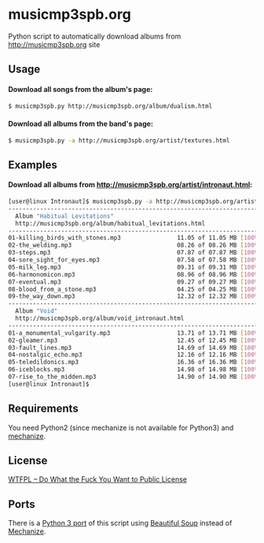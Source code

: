 # musicmp3spb.org

Python script to automatically download albums from http://musicmp3spb.org site

## Usage

#### Download all songs from the album's page:

```sh
$ musicmp3spb.py http://musicmp3spb.org/album/dualism.html
```

#### Download all albums from the band's page:

```sh
$ musicmp3spb.py -a http://musicmp3spb.org/artist/textures.html

```

## Examples

#### Download all albums from http://musicmp3spb.org/artist/intronaut.html:

```sh
[user@linux Intronaut]$ musicmp3spb.py -a http://musicmp3spb.org/artist/intronaut.html
-------------------------------------------------------------------------------
  Album "Habitual Levitations"
  http://musicmp3spb.org/album/habitual_levitations.html
-------------------------------------------------------------------------------
01-killing_birds_with_stones.mp3                11.05 of 11.05 MB [100%]
02-the_welding.mp3                              08.26 of 08.26 MB [100%]
03-steps.mp3                                    07.87 of 07.87 MB [100%]
04-sore_sight_for_eyes.mp3                      07.58 of 07.58 MB [100%]
05-milk_leg.mp3                                 09.31 of 09.31 MB [100%]
06-harmonomicon.mp3                             08.96 of 08.96 MB [100%]
07-eventual.mp3                                 09.27 of 09.27 MB [100%]
08-blood_from_a_stone.mp3                       04.25 of 04.25 MB [100%]
09-the_way_down.mp3                             12.32 of 12.32 MB [100%]
-------------------------------------------------------------------------------
  Album "Void"
  http://musicmp3spb.org/album/void_intronaut.html
-------------------------------------------------------------------------------
01-a_monumental_vulgarity.mp3                   13.71 of 13.71 MB [100%]
02-gleamer.mp3                                  12.45 of 12.45 MB [100%]
03-fault_lines.mp3                              14.69 of 14.69 MB [100%]
04-nostalgic_echo.mp3                           12.16 of 12.16 MB [100%]
05-teledildonics.mp3                            16.36 of 16.36 MB [100%]
06-iceblocks.mp3                                14.98 of 14.98 MB [100%]
07-rise_to_the_midden.mp3                       14.90 of 14.90 MB [100%]
[user@linux Intronaut]$
```

## Requirements

You need Python2 (since mechanize is not available for Python3) and [mechanize](https://pypi.python.org/pypi/mechanize/).

## License

[WTFPL – Do What the Fuck You Want to Public License](http://www.wtfpl.net/)

## Ports

There is a [Python 3 port](https://github.com/damsgithub/musicmp3spb-3.py) of this script using [Beautiful Soup](https://www.crummy.com/software/BeautifulSoup/) instead of [Mechanize](https://pypi.python.org/pypi/mechanize/).